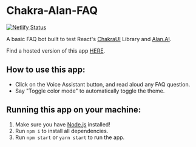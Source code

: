 # Chakra-Alan-FAQ

[![Netlify Status](https://api.netlify.com/api/v1/badges/65476322-7e86-4e83-ab93-844acbed0cc6/deploy-status)](https://app.netlify.com/sites/chakra-alan-faq/deploys)

A basic FAQ bot built to test React's [ChakraUI](https://chakra-ui.com/) Library and [Alan.AI](alan.app).

Find a hosted version of this app [HERE](https://chakra-alan-faq.netlify.app/).

## How to use this app:
- Click on the Voice Assistant button, and read aloud any FAQ question.
- Say "Toggle color mode" to automatically toggle the theme.

## Running this app on your machine:
1. Make sure you have [Node.js](https://nodejs.org/en/) installed!
2. Run ```npm i``` to install all dependencies.
3. Run ```npm start``` or ```yarn start``` to run the app.

